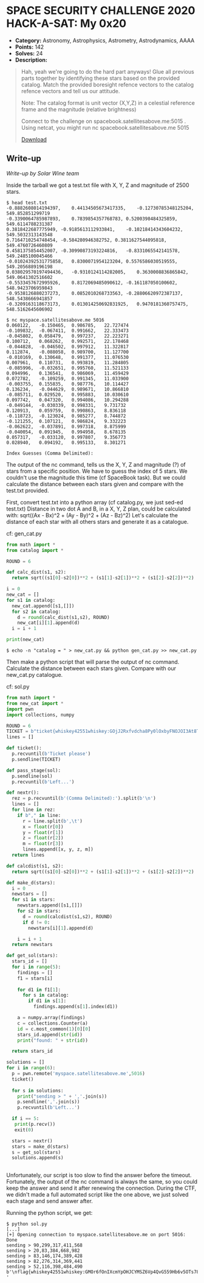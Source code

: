 # SPACE SECURITY CHALLENGE 2020 HACK-A-SAT: My 0x20

* **Category:** Astronomy, Astrophysics, Astrometry, Astrodynamics, AAAA
* **Points:** 142
* **Solves:** 24
* **Description:**

> Hah, yeah we're going to do the hard part anyways! Glue all previous parts together by identifying these stars based on the provided catalog. Match the provided boresight refence vectors to the catalog refence vectors and tell us our attitude.
>
> Note: The catalog format is unit vector (X,Y,Z) in a celestial reference frame and the magnitude (relative brightness)
>
> Connect to the challenge on spacebook.satellitesabove.me:5015 . Using netcat, you might run nc spacebook.satellitesabove.me 5015
>
> [Download](https://generated.2020.hackasat.com/myspace/myspace-whiskey42551whiskey.tar.bz2)

## Write-up

_Write-up by Solar Wine team_


Inside the tarball we got a test.txt file with X, Y, Z and magnitude of 2500 stars.
``` {.text fontsize="\scriptsize"} 
$ head test.txt 
-0.8882608014194397,	0.44134505673417335,	-0.12730785348125204,	549.852851299719
-0.3390064785987893,	0.7839854357768783,	0.5200398484325859,	549.6114788231387
0.3818422687775949,	-0.9185613112933841,	-0.10218414343604232,	549.5032313143548
0.7164710254748454,	-0.584280946382752,	0.3811627544095818,	549.4760726460809
0.4581375854452007,	-0.30990873193224816,	-0.8331065542141578,	549.2485100045466
-0.01024392531775858,	0.8300071954123204,	0.5576586030519555,	549.2056889196198
0.038029570197494436,	-0.9310124114282005,	0.3630008836865842,	549.0641302516602
-0.5533457672995926,	0.8172069485090612,	-0.161187050100602,	548.9423706959843
-0.9538126880237273,	0.0852010268733563,	-0.28806620972387137,	548.5438666941857
-0.3209163118673173,	0.013014250692831925,	0.9470181360757475,	548.5162645606902
```

```
$ nc myspace.satellitesabove.me 5016
0.060122,	-0.150465,	0.986785,	22.727474
-0.109832,	-0.067411,	0.991662,	22.333473
-0.045802,	0.058479,	0.997237,	22.223271
0.100712,	0.068262,	0.992571,	22.178468
-0.044828,	-0.046502,	0.997912,	11.322817
0.112874,	-0.088058,	0.989700,	11.127700
-0.010169,	0.130648,	0.991377,	11.076530
0.007961,	0.110731,	0.993819,	11.284805
-0.085996,	-0.032651,	0.995760,	11.521133
0.094996,	0.136541,	0.986069,	11.459429
0.072782,	-0.109259,	0.991345,	11.033900
-0.003755,	0.155835,	0.987776,	10.114427
0.136234,	-0.044629,	0.989671,	10.866810
-0.085711,	0.029520,	0.995883,	10.030610
0.097742,	0.047320,	0.994086,	10.294288
-0.049144,	-0.030339,	0.998331,	9.731732
0.120913,	0.059759,	0.990863,	8.836118
-0.118723,	-0.123024,	0.985277,	8.744872
-0.121255,	0.107121,	0.986824,	9.332223
-0.062622,	-0.037891,	0.997318,	8.875999
-0.040054,	0.091945,	0.994958,	8.678135
0.057317,	-0.033120,	0.997807,	9.356773
0.028940,	0.094192,	0.995133,	8.301271

Index Guesses (Comma Delimited):
```

The output of the nc command, tells us the X, Y, Z and magnitude (?) of stars from a specific position.
We have to guess the index of 5 stars.
We couldn't use the magnitude this time (cf SpaceBook task).
But we could calculate the distance between each stars given and compare with the test.txt provided.

First, convert test.txt into a python array (cf catalog.py, we just sed-ed test.txt)
Distance in two dot A and B, in a X, Y, Z plan, could be calculated with: sqrt((Ax - Bx)^2 + (Ay - By)^2 + (Az - Bz)^2)
Let's calculate the distance of each star with all others stars and generate it as a catalogue.

cf: gen_cat.py
```python
from math import *
from catalog import *

ROUND = 6

def calc_dist(s1, s2):
  return sqrt((s1[0]-s2[0])**2 + (s1[1]-s2[1])**2 + (s1[2]-s2[2])**2)

i = 0
new_cat = []
for s1 in catalog:
  new_cat.append([s1,[]])
  for s2 in catalog:
    d = round(calc_dist(s1,s2), ROUND)
    new_cat[i][1].append(d)
  i = i + 1

print(new_cat)
```

```console
$ echo -n "catalog = " > new_cat.py && python gen_cat.py >> new_cat.py 
```

Then make a python script that will parse the output of nc command.
Calculate the distance between each stars given.
Compare with our new_cat.py catalogue.

cf: sol.py
```python
from math import *
from new_cat import *
import pwn
import collections, numpy

ROUND = 6
TICKET = b"ticket{whiskey42551whiskey:GOjJ2Rxfvdcha8Py0lOxbyFNOJOI3At8TYXG3j_DUyIlO5CsMTWlWl7crBfWJk9N1A}"
lines = []

def ticket():
  p.recvuntil(b'Ticket please')
  p.sendline(TICKET)

def pass_stage(sol):
  p.sendline(sol)
  p.recvuntil(b'Left...')  

def nextr():
  rez = p.recvuntil(b'(Comma Delimited):').split(b'\n')
  lines = []
  for line in rez:
    if b"," in line:
      r = line.split(b',\t')
      x = float(r[0])
      y = float(r[1])
      z = float(r[2])
      m = float(r[3])
      lines.append([x, y, z, m])
  return lines

def calcdist(s1, s2):
  return sqrt((s1[0]-s2[0])**2 + (s1[1]-s2[1])**2 + (s1[2]-s2[2])**2)

def make_d(stars):
  i = 0
  newstars = []
  for s1 in stars:
    newstars.append([s1,[]])
    for s2 in stars:
      d = round(calcdist(s1,s2), ROUND)
      if d != 0:
        newstars[i][1].append(d)

    i = i + 1
  return newstars

def get_sol(stars):
  stars_id = []
  for i in range(5):
    findings = []
    f1 = stars[i]
  
    for d1 in f1[1]:
      for s in catalog:
        if d1 in s[1]:
          findings.append(s[1].index(d1))

    a = numpy.array(findings)
    c = collections.Counter(a)
    id = c.most_common(1)[0][0]
    stars_id.append(str(id))
    print("found: " + str(id))

  return stars_id

solutions = []
for i in range(6):
  p = pwn.remote('myspace.satellitesabove.me',5016)
  ticket()
 
  for s in solutions:
    print("sending > " + ','.join(s))
    p.sendline(','.join(s))
    p.recvuntil(b'Left...')

  if i == 5:
   print(p.recv())
   exit(0)

  stars = nextr()
  stars = make_d(stars)
  s = get_sol(stars)
  solutions.append(s)
  
```

Unfortunately, our script is too slow to find the answer before the timeout.
Fortunately, the output of the nc command is always the same, so you could keep the answer and send it after renewing the connection.
During the CTF, we didn't made a full automated script like the one above, we just solved each stage and send answer after.

Running the python script, we get: 
```
$ python sol.py
[...]
[+] Opening connection to myspace.satellitesabove.me on port 5016: Done
sending > 90,299,317,411,568
sending > 20,83,384,668,982
sending > 83,146,174,389,428
sending > 82,276,314,369,441
sending > 52,116,398,484,490
b'\nflag{whiskey42551whiskey:GMOr6fOnIXcmYpOHJCYMSZ6Vp4QvG559Hb6v5OTs78Rhdm7BO3xRS0zxGE_fxReHmPEmDHeOegqToHMK5iKIwo4}\n
'
```

